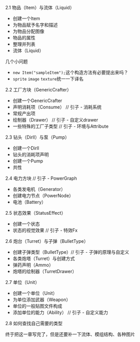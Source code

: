 2.1 物品（Item）与流体（Liquid）
- 创建一个Item
- 为物品赋予名字和描述
- 为物品分配图像
- 物品的属性
- 整理并列表
- 流体（Liquid）

几个小问题
- `new Item("sampleItem");`这个构造方法有必要提出来吗？
- `sprite` `image` `texture`统一一下译名


2.2 工厂方块（GenericCrafter）
- 创建一个GenericCrafter
- 声明消耗项（Consume） // 引子 - 消耗系统
- 常规产出项
- 绘制器（Drawer） // 引子 - 自定义drawer
- 一些特殊的工厂子类型 // 引子 - 环境与Attribute

2.3 钻头（Dirll）与泵（Pump）
- 创建一个Dirll
- 钻头的消耗项声明
- 创建一个Pump
- 共性

2.4 电力方块 // 引子 - PowerGraph
- 各类发电机（Generator）
- 创建电力节点（PowerNode）
- 电池（Battery）

2.5 状态效果（StatusEffect）
- 创建一个状态
- 状态的视觉效果 // 引子 - 特效Fx

2.6 炮台（Turret）与子弹（BulletType）
- 创建子弹类型（BulletType）// 引子 - 子弹的原理与自定义
- 各类炮塔（Turret）与创建方式
- 弹药声明（Ammo）
- 炮塔的绘制器（TurretDrawer）

2.7 单位（Unit）
- 创建一个单位（Unit）
- 为单位添加武器（Weapon）
- 单位的一般贴图文件构成
- 添加单位的能力（Ability） // 引子 - 自定义能力

2.8 如何查找自己需要的类型

终于把这一章写完了，但是还要补一下流体、模组结构、各种图片